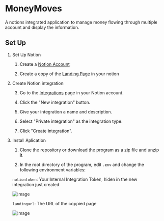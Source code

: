 # MoneyMoves
A notions integrated application to manage money flowing through multiple account and display the information. 

## Set Up

1. Set Up Notion
	
	1. Create a [Notion Account](https://www.notion.so/product)
  	
	2. Create a copy of the [Landing Page](https://valiant-silica-d27.notion.site/MoneyMoves-Template-a2e628aecc714c52802ddd8a572cbcee) in your notion

1. Create Notion integration
  	
	3. Go to the [Integrations](https://www.notion.so/my-integrations) page in your Notion account.
  	
	4. Click the "New integration" button.
  	
	5. Give your integration a name and description.
  	
	6. Select "Private integration" as the integration type.
 	
	7. Click "Create integration".

3. Install Aplication
  	
	1. Clone the repository or download the program as a zip file and unzip it. 
  	
	2. In the root directory of the program, edit `.env` and change the following environment variables: 
  	
	`notiontoken`: Your Internal Integration Token, hiden in the new integration just created  
  
  	![image](https://user-images.githubusercontent.com/33423299/209343663-8be6a295-af39-45db-a4fe-bbbf1a21d404.png)
  
  	`landingurl`: The URL of the coppied page
  
  	![image](#)
